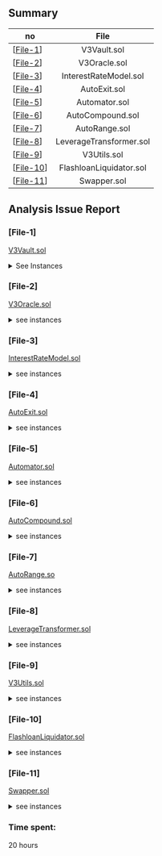 ## Summary

no | File |
|-|:-:|
| [[File-1](#file-1)] | V3Vault.sol |
| [[File-2](#file-2)] | V3Oracle.sol | 
| [[File-3](#file-3)] | InterestRateModel.sol | 
| [[File-4](#file-4)] | AutoExit.sol | 
| [[File-5](#file-5)] | Automator.sol | 
| [[File-6](#file-6)] | AutoCompound.sol | 
| [[File-7](#file-7)] | AutoRange.sol | 
| [[File-8](#file-8)] | LeverageTransformer.sol | 
| [[File-9](#file-9)] | V3Utils.sol | 
| [[File-10](#file-10)] | FlashloanLiquidator.sol | 
| [[File-11](#file-11)] | Swapper.sol | 

## Analysis Issue Report 


### [File-1]
[V3Vault.sol](https://github.com/code-423n4/2024-03-revert-lend/blob/main/src/V3Vault.sol)


<details>
<summary> See Instances</summary>

#### Admin Abuse Risks:

* **Withdrawal of Reserves**: The `withdrawReserves` function allows the owner to withdraw excess reserves. There's a check to ensure that the withdrawal amount does not exceed the available balance, but misuse by the owner could potentially deplete reserves beyond safe levels, impacting the stability of the protocol.

* **Configuration Changes**: Functions like `setLimits`, `setReserveFactor`, `setReserveProtectionFactor`, `setTokenConfig`, and `setEmergencyAdmin` allow the owner to modify various parameters of the protocol. Misconfiguration or malicious changes could lead to unintended consequences or vulnerabilities.

#### Systemic Risks:

* **Liquidity Shortage**: Inadequate management of reserves or excessive withdrawals by the owner could lead to a liquidity shortage, resulting in the inability to fulfill withdrawal requests or causing liquidation cascades.

* **Interest Rate Model**: The interest rate model used to calculate borrow and supply rates might have systemic risks if it doesn't accurately reflect market conditions or if it's vulnerable to manipulation.


#### Technical Risks:

* **Smart Contract Bugs**: The complexity of the code and the potential for interaction with other contracts increases the risk of bugs, including vulnerabilities such as reentrancy, arithmetic overflow/underflow, or logic errors.

* **Oracle Dependence**: The reliance on an external oracle for obtaining asset values introduces technical risk, including potential oracle failures, delays, or manipulation, which could affect protocol stability and the accuracy of liquidations.


#### Integration Risks:

* **Transformer Integration**: The `setTransformer` function allows integration with external transformer contracts. Integration risks include compatibility issues, security vulnerabilities in the transformer contract, and the potential for unexpected interactions impacting the protocol.


#### Non-standard Token Risks:

* If the protocol interacts with non-standard tokens, there could be additional risks related to token behavior, including re-entrancy vulnerabilities, lack of compliance with ERC standards, or unexpected token functionalities.

#### Overall:

The smart contract exhibits typical risks associated with decentralized finance (DeFi) protocols, including potential admin abuse, systemic risks related to liquidity management, technical risks stemming from complex smart contract logic and external dependencies, integration risks with external contracts or oracles, and additional risks if interacting with non-standard tokens. 

</details>


### [File-2]
[V3Oracle.sol](https://github.com/code-423n4/2024-03-revert-lend/blob/main/src/V3Oracle.sol)


<details>
<summary>see instances</summary>



#### Admin Abuse Risks:

* **Emergency Admin Override**: The `setEmergencyAdmin` function allows the owner to set an emergency admin address, which can perform special emergency actions without a timelock. This capability could be abused if the emergency admin address is compromised or misused.



#### Systemic Risks:

* **Price Manipulation**: The contract relies on both Chainlink feeds and Uniswap V3 TWAP to derive prices. However, if these sources are manipulated or provide inaccurate data, it could result in incorrect valuations, potentially affecting the entire system's stability.


#### Technical Risks:

* **Smart Contract Bugs**: The complexity of the contract increases the risk of bugs, including potential vulnerabilities such as reentrancy, arithmetic overflow/underflow, or logic errors. Additionally, reliance on external contracts and libraries introduces further technical risks.

* **Oracle Dependency**: The contract depends on external oracles for obtaining price data. Any issues with these oracles, such as failure to update or provide accurate data, could lead to incorrect price calculations and impact the contract's functionality.


#### Integration Risks:

* **External Contracts**: The contract interacts with external contracts such as Chainlink feeds, Uniswap V3 pools, and the non-fungible position manager. Integration risks include compatibility issues, security vulnerabilities in the external contracts, and potential for unexpected interactions impacting the protocol.


#### Non-Standard Token Risks:

* There are no explicit interactions with non-standard tokens in this contract.


#### Overall:

The smart contract presents several risks typical in DeFi protocols, including potential admin abuse through emergency admin override, systemic risks associated with price manipulation, technical risks stemming from smart contract complexity and reliance on external oracles, and integration risks with external contracts.

</details>

### [File-3]
[InterestRateModel.sol](https://github.com/code-423n4/2024-03-revert-lend/blob/main/src/InterestRateModel.sol)



<details>
<summary>see instances</summary>



#### Admin Abuse Risks:

* **Owner Privileges**: The contract inherits from `Ownable`, granting the owner exclusive access to certain functions, such as `setValues`. If the owner account is compromised or acts maliciously, they could manipulate interest rate parameters, potentially impacting user funds or system stability.


#### Systemic Risks:

* **Interest Rate Calculation**: The contract calculates borrow and supply rates based on utilization rates and predefined parameters. Any inaccuracies or miscalculations in these rates could affect users' borrowing and lending decisions, leading to systemic risk within the protocol.


#### Technical Risks:

* **Integer Arithmetic**: The contract heavily relies on integer arithmetic with fixed-point numbers (multiplied by Q96). Incorrect arithmetic operations or overflow/underflow errors could result in unintended behavior, affecting interest rate calculations and system stability.


#### Integration Risks:

* **Dependency on External Contracts**: The contract may interact with external contracts or systems to obtain cash and debt balances. Integration risks include potential vulnerabilities or changes in behavior in these external contracts, which could impact the accuracy of interest rate calculations.


#### Non-Standard Token Risks:

* There are no explicit interactions with non-standard tokens in this contract.


#### Overall:

The smart contract for the interest rate model presents various risks, including potential admin abuse through owner privileges, systemic risks related to interest rate calculation accuracy, technical risks associated with integer arithmetic, and integration risks with external contracts. Ensuring careful auditing, testing, and monitoring is crucial to mitigate these risks and maintain the security and stability of the protocol. 

</details>

### [File-4]
[AutoExit.sol](https://github.com/code-423n4/2024-03-revert-lend/blob/main/src/automators/AutoExit.sol)

<details>
<summary>see instances</summary>



#### Admin Abuse Risks:

* **Operator Privileges**: The contract allows an operator to execute certain functions, such as executing trades and configuring position parameters. If the operator's account is compromised or acts maliciously, they could manipulate trades or position configurations, potentially leading to loss of funds for users or disrupting the system's operation.


#### Systemic Risks:

* **Automated Position Handling**: The contract automates position handling based on predefined parameters, such as tick thresholds and slippage limits. Inaccurate configuration or unforeseen market conditions could lead to unintended execution of trades or removal of liquidity, affecting user positions and system stability.


#### Technical Risks:

* **Smart Contract Logic**: The contract relies on complex logic to execute trades, validate parameters, and handle positions. Errors or vulnerabilities in this logic could lead to unexpected behavior, such as incorrect trade executions or improper handling of user funds.


#### Integration Risks:

* **External Contracts Dependency**: The contract interacts with external contracts, such as Uniswap V3 pools and swap routers, to execute trades and validate parameters. Integration risks include potential vulnerabilities or changes in behavior in these external contracts, which could impact the accuracy and reliability of trade executions.


#### Non-Standard Token Risks:

* There are no explicit interactions with non-standard tokens in this contract.


#### Overall:

The smart contract for AutoExit introduces various risks, including potential admin abuse through operator privileges, systemic risks related to automated position handling, technical risks associated with smart contract logic, and integration risks with external contracts. Additionally, proper access control mechanisms should be in place to limit potential admin abuse.

</details>

### [File-5]
[Automator.sol](https://github.com/code-423n4/2024-03-revert-lend/blob/main/src/automators/Automator.sol)



<details>
<summary>see instances</summary>



#### Admin Abuse Risks:

* **Operator Privileges**: The contract allows the owner to set specific addresses as operators, granting them certain privileges such as executing trades and configuring settings. If these operators act maliciously or are compromised, they could abuse their privileges to manipulate trades or access sensitive functionalities, potentially leading to loss of funds or disruption of the system's operation.


#### Systemic Risks:

* **Automated Functions**: The contract automates various functions related to trading and liquidity management based on predefined parameters. Incorrect configuration or unforeseen market conditions could lead to unintended consequences, such as improper trade executions or loss of funds.


#### Technical Risks:

* **External Contract Interactions**: The contract interacts with external contracts, such as Uniswap V3 pools and the Non-fungible Position Manager. Vulnerabilities or errors in these external contracts could impact the reliability and security of the automated functions implemented in this contract.


#### Integration Risks:

* **External Libraries**: The contract relies on external libraries for mathematical calculations and interactions with Uniswap V3. Risks include potential vulnerabilities or changes in behavior in these libraries, which could affect the accuracy and reliability of the contract's functionalities.


#### Non-Standard Token Risks:

* **Wrapped Ether (WETH) Handling**: The contract includes functionality to handle WETH tokens, such as wrapping and unwrapping. Risks associated with WETH handling include potential errors or vulnerabilities in the implementation, leading to loss of funds or unexpected behavior during token conversions.


#### Overall:

The smart contract introduces several risks related to admin abuse, systemic functionalities, technical integrations, and non-standard token handling. Careful auditing, testing, and monitoring are essential to mitigate these risks and ensure the security and reliability of the automated trading and liquidity management functionalities provided by the contract. Additionally, proper access control mechanisms should be in place to limit potential admin abuse, and thorough testing should be conducted to validate the contract's behavior under various market conditions and scenarios.

</details>

### [File-6]
[AutoCompound.sol](https://github.com/code-423n4/2024-03-revert-lend/blob/main/src/transformers/AutoCompound.sol)



<details>
<summary>see instances</summary>



#### Admin Abuse Risks:

* **Operator Privileges**: The contract allows the owner to set specific addresses as operators, granting them privileges to execute compound operations and configure settings. If these operators act maliciously or are compromised, they could abuse their privileges to manipulate compound operations or access sensitive functionalities, potentially leading to loss of funds or disruption of the system's operation.



#### Systemic Risks:

* **Automated Compound Operations**: The contract automates compound operations for liquidity positions. Incorrectly configured parameters or unforeseen market conditions could lead to unintended consequences, such as improper compound executions or loss of funds.


#### Technical Risks:

* **External Contract Interactions**: The contract interacts with external contracts, such as the Non-fungible Position Manager and Uniswap V3 pools. Vulnerabilities or errors in these external contracts could impact the reliability and security of the compound operations implemented in this contract.
 
* **Reentrancy Guard**: Although the contract inherits from `ReentrancyGuard`, there could still be potential reentrancy vulnerabilities if not implemented correctly, leading to reentrancy attacks and loss of funds.


#### Integration Risks:

* **Multicall Usage**: The contract uses the Multicall library for batched contract calls, introducing risks associated with integrating third-party libraries. Vulnerabilities or errors in the Multicall implementation could affect the functionality and security of the contract.


#### Non-Standard Token Risks:

* **Token Approval Handling**: The contract requires token approval for interacting with external contracts, such as the Non-fungible Position Manager. Risks associated with token approval handling include potential errors or oversights leading to unauthorized token transfers or locked funds.


#### Overall:

The smart contract introduces several risks related to admin abuse, systemic functionalities, technical integrations, and non-standard token handling. Additionally, proper access control mechanisms should be in place to limit potential admin abuse, and thorough testing should be conducted to validate the contract's behavior under various market conditions and scenarios.

</details>

### [File-7]
[AutoRange.so](https://github.com/code-423n4/2024-03-revert-lend/blob/main/src/transformers/AutoRange.sol)


<details>
<summary>see instances</summary>



#### Admin Abuse Risks:

* **Operator Privileges**: The contract allows the owner to set specific addresses as operators, granting them privileges to execute position adjustments and configure settings. If these operators act maliciously or are compromised, they could abuse their privileges to manipulate position adjustments or access sensitive functionalities, potentially leading to loss of funds or disruption of the system's operation.



#### Systemic Risks:

* **Automated Position Adjustments**: The contract automates the adjustment of positions based on configured parameters. Incorrectly configured parameters or unforeseen market conditions could lead to unintended consequences, such as improper position adjustments or loss of funds.

* **Token Configuration**: The contract allows the owner to configure tokens for use with the AutoRange functionality. Misconfigurations or errors in token configurations could result in improper adjustments or unexpected behavior during position adjustments.


#### Technical Risks:

* **External Contract Interactions**: The contract interacts with external contracts, such as the Non-fungible Position Manager and Uniswap V3 pools. Vulnerabilities or errors in these external contracts could impact the reliability and security of the position adjustment operations implemented in this contract.
 
* **Safe Token Transfers**: The contract performs token transfers using `safeTransfer` functions to prevent potential vulnerabilities such as reentrancy attacks. However, the effectiveness of these safety measures depends on correct implementation and usage throughout the contract.


#### Integration Risks:

* **Dependency on External Contracts**: The contract relies on external contracts such as the Non-fungible Position Manager and Uniswap V3 pools for position management and swap operations. Integration risks include potential vulnerabilities or changes in the behavior of these external contracts, which could affect the functionality and security of the AutoRange contract.


#### Non-Standard Token Risks:

* **Token Approval Handling**: The contract requires token approval for interacting with external contracts, such as the Non-fungible Position Manager. Risks associated with token approval handling include potential errors or oversights leading to unauthorized token transfers or locked funds.


</details>

### [File-8]
[LeverageTransformer.sol](https://github.com/code-423n4/2024-03-revert-lend/blob/main/src/transformers/LeverageTransformer.sol)

<details>
<summary>see instances</summary>



#### Admin Abuse Risks:

* **Privileged Functionality**: The contract provides methods (`leverageUp` and `leverageDown`) that can only be called by the contract's owner. This introduces the risk of admin abuse, where the owner could misuse these functions to manipulate positions or access funds improperly.

* **Token Transfer**: The contract allows the owner to transfer tokens to designated recipients (`params.recipient`) based on certain conditions. Improper usage or malicious intent by the owner could result in unauthorized token transfers or loss of funds.


#### Systemic Risks:

* **Position Leverage/Deleverage**: The contract facilitates the leverage and deleverage of positions in a single transaction. Incorrectly configured parameters or unforeseen market conditions could lead to unintended consequences, such as improper position adjustments or loss of funds.

* **Token Swapping**: The contract performs token swaps using external routers, which introduces risks related to slippage, failed transactions, or unexpected behavior during swaps. Errors in token swapping logic could result in loss of funds or incorrect position adjustments.


#### Technical Risks:

* **External Contract Interactions**: The contract interacts with external contracts, such as the Non-fungible Position Manager and various ERC20 tokens. Vulnerabilities or errors in these external contracts could impact the reliability and security of the leverage and deleverage operations implemented in this contract.

* **Safe Token Transfers**: The contract uses SafeERC20 functions for token transfers to mitigate potential vulnerabilities such as reentrancy attacks. However, the effectiveness of these safety measures depends on correct implementation and usage throughout the contract.


#### Integration Risks:

* **Dependency on External Contracts**: The contract relies on external contracts such as the Non-fungible Position Manager and external routers for token swapping. Integration risks include potential vulnerabilities or changes in the behavior of these external contracts, which could affect the functionality and security of the leverage and deleverage operations.


#### Non-Standard Token Risks:

* **Token Approval Handling**: The contract requires token approval for interacting with external contracts, such as the Non-fungible Position Manager. Risks associated with token approval handling include potential errors or oversights leading to unauthorized token transfers or locked funds.

</details>

### [File-9]
[V3Utils.sol](https://github.com/code-423n4/2024-03-revert-lend/blob/main/src/transformers/V3Utils.sol)

<details>
<summary>see instances</summary>



#### Admin Abuse Risks:

* **Limited Access Control**: The code does not seem to have explicit access control mechanisms to restrict certain functions to only authorized users. Without proper access control, there's a risk of admin abuse where unauthorized users could potentially manipulate the contract's state or assets.



#### Systemic Risks:

* **Dependency on External Contracts**: The code interacts with external contracts such as `INonfungiblePositionManager` and `ISignatureTransfer`. Any vulnerability or issue in these external contracts could potentially affect the functioning of this contract, leading to systemic risks.

* **Complexity**: The code involves several intricate processes such as swapping tokens, adding liquidity, and handling permit mechanisms. This complexity increases the risk of undiscovered bugs or vulnerabilities that could impact the system's reliability and security.


#### Technical Risks:

* **Reentrancy**: While the provided code does not explicitly exhibit reentrancy vulnerabilities, the interaction with external contracts and the use of multiple function calls could potentially introduce reentrancy risks if not properly handled.

* **Gas Limitations**: The code executes multiple operations, including token transfers and liquidity additions, which could lead to gas limitations. Careful consideration should be given to gas costs, especially when interacting with external contracts or performing complex operations.


#### Integration Risks:

* **Compatibility**: The code interacts with Uniswap V3 contracts and potentially other external contracts. Changes in the interfaces or behaviors of these external contracts could lead to integration risks, causing malfunctions or unexpected behavior in this contract.


#### Non-Standard Token Risks:

* **WETH Interaction**: The code interacts with Wrapped Ether (WETH), which is a non-standard token. While this interaction seems to be well-handled, any vulnerabilities or issues specific to WETH could pose risks to the contract's functionality and security.


#### Overall:

The contract appears to be well-designed and implements various safety measures such as error handling and token transfer safety checks. However, it is essential to thoroughly review and test the code to mitigate the identified risks and ensure its robustness and security in production environments.


</details>

### [File-10]
[FlashloanLiquidator.sol](https://github.com/code-423n4/2024-03-revert-lend/blob/main/src/utils/FlashloanLiquidator.sol)

<details>
<summary>see instances</summary>




#### Admin Abuse Risks:

* **Flashloan Authorization**: The `liquidate` function allows any caller to trigger a flashloan liquidation. Depending on the logic of the `Vault` contract, this could potentially lead to unauthorized or unexpected liquidations initiated by malicious users.



#### Systemic Risks:

* **Dependency on External Contracts**: The contract depends on external contracts such as `IVault` and `IUniswapV3Pool` for loan liquidation and flashloans, respectively. Any vulnerabilities or issues in these external contracts could impact the functioning and security of this contract.

* **Flashloan Reliability**: The reliance on flashloans introduces systemic risks as the successful execution of flashloans is crucial for the liquidation process. Any failure or issue with flashloans could lead to failed liquidations or unexpected behavior in the contract.


#### Technical Risks:

* **Complexity**: The contract involves multiple operations such as flashloans, token swaps, and liquidations, increasing the complexity of the system. Complex systems are prone to bugs, vulnerabilities, and unintended interactions, which could compromise the security and reliability of the contract.

* **Reentrancy**: Although the contract does not exhibit explicit reentrancy vulnerabilities, the interaction with external contracts and the execution of multiple operations in the callback function (`uniswapV3FlashCallback`) could potentially introduce reentrancy risks if not handled properly.


#### Integration Risks:

*** Uniswap Integration**: The contract integrates with Uniswap V3 for flashloans and swaps. Changes to the Uniswap V3 interface or unexpected behavior in the Uniswap V3 contracts could lead to integration risks, affecting the functionality and reliability of the contract.


#### Non-Standard Token Risks:

* **Flashloan Asset**: The contract assumes the use of a standard ERC20 token as the asset for flashloans. Any non-standard behavior or vulnerabilities specific to this asset could pose risks to the flashloan functionality and the overall security of the contract.


#### Overall:

While the contract aims to provide a mechanism for atomic liquidations using flashloans, it carries inherent risks due to its dependency on external contracts, complexity, and reliance on flashloans. 

</details>

### [File-11]
[Swapper.sol](https://github.com/code-423n4/2024-03-revert-lend/blob/main/src/utils/Swapper.sol)

<details>
<summary>see instances</summary>



#### Admin Abuse Risks:

* **External Contract Interaction**: The contract interacts with external contracts such as Uniswap V3, 0x Exchange Proxy, and Universal Router. Depending on the permissions and capabilities of these external contracts, there might be risks of admin abuse if these contracts have privileged functions that could be exploited by malicious actors.




#### Systemic Risks:

* **Dependency on External Contracts**: The contract relies on external contracts for its functionality, including Uniswap V3, 0x Exchange Proxy, and Universal Router. Any vulnerabilities or issues in these external contracts could impact the security and reliability of this contract.


#### Technical Risks:

* **Complexity**: The contract involves multiple operations such as token swaps using different routing protocols and interaction with Uniswap V3 pools. The complexity of the system increases the risk of bugs, vulnerabilities, and unintended behavior.
* **Error Handling**: The contract includes error handling mechanisms to revert transactions in case of slippage errors, unauthorized access, etc. However, improper error handling or failure to handle all edge cases adequately could lead to unexpected behavior or vulnerabilities.


#### Integration Risks:

* **Integration with Uniswap V3**: The contract interacts with Uniswap V3 pools for token swaps. Changes to the Uniswap V3 interface or unexpected behavior in the Uniswap V3 contracts could lead to integration risks, affecting the functionality and reliability of the contract.
* **Integration with External Routers**: The contract integrates with external routers such as the 0x Exchange Proxy and Universal Router for token swaps. Any changes or issues in these external routers could impact the swap functionality and introduce integration risks.


#### Non-Standard Token Risks:

* **Use of Wrapped Ether (WETH)**: The contract interacts with wrapped Ether (WETH) through the `IWETH9` interface. While WETH is a standard ERC20 token, any vulnerabilities or issues specific to WETH could pose risks to the functionality and security of the contract.

#### Overall:

While the contract provides functionality for token swaps using various routing protocols and interacts with Uniswap V3 pools, it carries inherent risks due to its dependency on external contracts, complexity, and potential integration issues. 

</details>


### Time spent:
20 hours